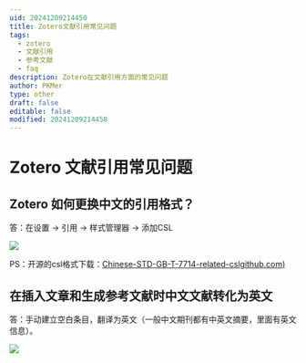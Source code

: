 ```yaml
---
uid: 20241209214450
title: Zotero文献引用常见问题
tags:
  - zotero
  - 文献引用
  - 参考文献
  - faq
description: Zotero在文献引用方面的常见问题
author: PKMer
type: other
draft: false
editable: false
modified: 20241209214458
---
```


# Zotero 文献引用常见问题

## Zotero 如何更换中文的引用格式？

答：在设置 → 引用 → 样式管理器 → 添加CSL

![](https://cdn.pkmer.cn/images/20241209214601895.png!pkmer)

PS：开源的csl格式下载：[Chinese-STD-GB-T-7714-related-csl](https://github.com/redleafnew/Chinese-STD-GB-T-7714-related-csl)[github.com](http://github.com/)[)](https://github.com/redleafnew/Chinese-STD-GB-T-7714-related-csl)

## 在插入文章和生成参考文献时中文文献转化为英文

答：手动建立空白条目，翻译为英文（一般中文期刊都有中英文摘要，里面有英文信息）。

![](https://cdn.pkmer.cn/images/20241209214704693.png!pkmer)

